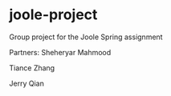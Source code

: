 # joole-project
Group project for the Joole Spring assignment

Partners:
Sheheryar Mahmood

Tiance Zhang

Jerry Qian

